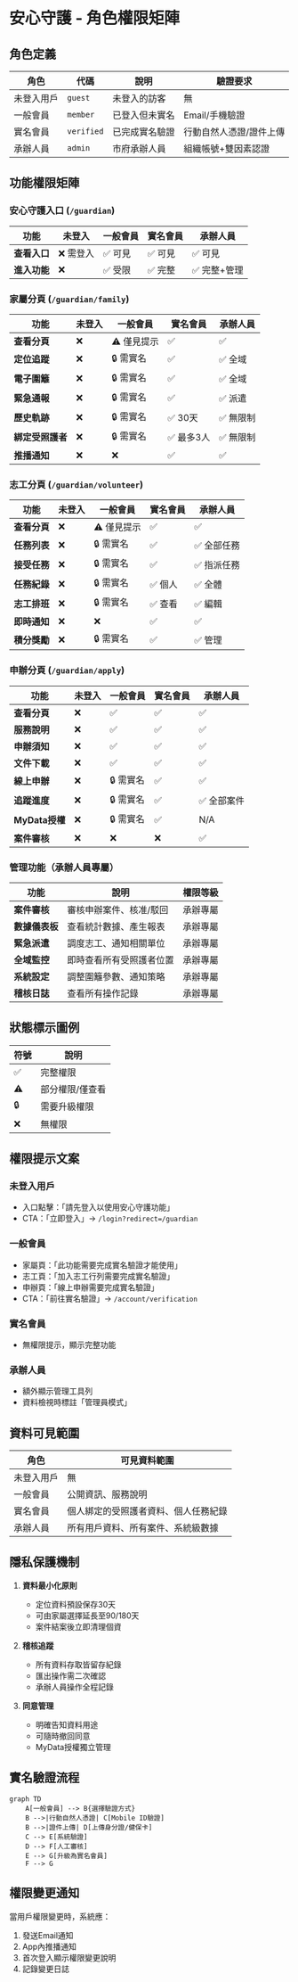 # 安心守護 - 角色權限矩陣

## 角色定義

| 角色 | 代碼 | 說明 | 驗證要求 |
|------|------|------|----------|
| 未登入用戶 | `guest` | 未登入的訪客 | 無 |
| 一般會員 | `member` | 已登入但未實名 | Email/手機驗證 |
| 實名會員 | `verified` | 已完成實名驗證 | 行動自然人憑證/證件上傳 |
| 承辦人員 | `admin` | 市府承辦人員 | 組織帳號+雙因素認證 |

## 功能權限矩陣

### 安心守護入口 (`/guardian`)

| 功能 | 未登入 | 一般會員 | 實名會員 | 承辦人員 |
|------|--------|----------|----------|----------|
| **查看入口** | ❌ 需登入 | ✅ 可見 | ✅ 可見 | ✅ 可見 |
| **進入功能** | ❌ | ✅ 受限 | ✅ 完整 | ✅ 完整+管理 |

### 家屬分頁 (`/guardian/family`)

| 功能 | 未登入 | 一般會員 | 實名會員 | 承辦人員 |
|------|--------|----------|----------|----------|
| **查看分頁** | ❌ | ⚠️ 僅見提示 | ✅ | ✅ |
| **定位追蹤** | ❌ | 🔒 需實名 | ✅ | ✅ 全域 |
| **電子圍籬** | ❌ | 🔒 需實名 | ✅ | ✅ 全域 |
| **緊急通報** | ❌ | 🔒 需實名 | ✅ | ✅ 派遣 |
| **歷史軌跡** | ❌ | 🔒 需實名 | ✅ 30天 | ✅ 無限制 |
| **綁定受照護者** | ❌ | 🔒 需實名 | ✅ 最多3人 | ✅ 無限制 |
| **推播通知** | ❌ | ❌ | ✅ | ✅ |

### 志工分頁 (`/guardian/volunteer`)

| 功能 | 未登入 | 一般會員 | 實名會員 | 承辦人員 |
|------|--------|----------|----------|----------|
| **查看分頁** | ❌ | ⚠️ 僅見提示 | ✅ | ✅ |
| **任務列表** | ❌ | 🔒 需實名 | ✅ | ✅ 全部任務 |
| **接受任務** | ❌ | 🔒 需實名 | ✅ | ✅ 指派任務 |
| **任務紀錄** | ❌ | 🔒 需實名 | ✅ 個人 | ✅ 全體 |
| **志工排班** | ❌ | 🔒 需實名 | ✅ 查看 | ✅ 編輯 |
| **即時通知** | ❌ | ❌ | ✅ | ✅ |
| **積分獎勵** | ❌ | 🔒 需實名 | ✅ | ✅ 管理 |

### 申辦分頁 (`/guardian/apply`)

| 功能 | 未登入 | 一般會員 | 實名會員 | 承辦人員 |
|------|--------|----------|----------|----------|
| **查看分頁** | ❌ | ✅ | ✅ | ✅ |
| **服務說明** | ❌ | ✅ | ✅ | ✅ |
| **申辦須知** | ❌ | ✅ | ✅ | ✅ |
| **文件下載** | ❌ | ✅ | ✅ | ✅ |
| **線上申辦** | ❌ | 🔒 需實名 | ✅ | ✅ |
| **追蹤進度** | ❌ | 🔒 需實名 | ✅ | ✅ 全部案件 |
| **MyData授權** | ❌ | 🔒 需實名 | ✅ | N/A |
| **案件審核** | ❌ | ❌ | ❌ | ✅ |

### 管理功能（承辦人員專屬）

| 功能 | 說明 | 權限等級 |
|------|------|----------|
| **案件審核** | 審核申辦案件、核准/駁回 | 承辦專屬 |
| **數據儀表板** | 查看統計數據、產生報表 | 承辦專屬 |
| **緊急派遣** | 調度志工、通知相關單位 | 承辦專屬 |
| **全域監控** | 即時查看所有受照護者位置 | 承辦專屬 |
| **系統設定** | 調整圍籬參數、通知策略 | 承辦專屬 |
| **稽核日誌** | 查看所有操作記錄 | 承辦專屬 |

## 狀態標示圖例

| 符號 | 說明 |
|------|------|
| ✅ | 完整權限 |
| ⚠️ | 部分權限/僅查看 |
| 🔒 | 需要升級權限 |
| ❌ | 無權限 |

## 權限提示文案

### 未登入用戶
- 入口點擊：「請先登入以使用安心守護功能」
- CTA：「立即登入」→ `/login?redirect=/guardian`

### 一般會員
- 家屬頁：「此功能需要完成實名驗證才能使用」
- 志工頁：「加入志工行列需要完成實名驗證」
- 申辦頁：「線上申辦需要完成實名驗證」
- CTA：「前往實名驗證」→ `/account/verification`

### 實名會員
- 無權限提示，顯示完整功能

### 承辦人員
- 額外顯示管理工具列
- 資料檢視時標註「管理員模式」

## 資料可見範圍

| 角色 | 可見資料範圍 |
|------|-------------|
| 未登入用戶 | 無 |
| 一般會員 | 公開資訊、服務說明 |
| 實名會員 | 個人綁定的受照護者資料、個人任務紀錄 |
| 承辦人員 | 所有用戶資料、所有案件、系統級數據 |

## 隱私保護機制

1. **資料最小化原則**
   - 定位資料預設保存30天
   - 可由家屬選擇延長至90/180天
   - 案件結案後立即清理個資

2. **稽核追蹤**
   - 所有資料存取皆留存紀錄
   - 匯出操作需二次確認
   - 承辦人員操作全程記錄

3. **同意管理**
   - 明確告知資料用途
   - 可隨時撤回同意
   - MyData授權獨立管理

## 實名驗證流程

```mermaid
graph TD
    A[一般會員] --> B{選擇驗證方式}
    B -->|行動自然人憑證| C[Mobile ID驗證]
    B -->|證件上傳| D[上傳身分證/健保卡]
    C --> E[系統驗證]
    D --> F[人工審核]
    E --> G[升級為實名會員]
    F --> G
```

## 權限變更通知

當用戶權限變更時，系統應：
1. 發送Email通知
2. App內推播通知
3. 首次登入顯示權限變更說明
4. 記錄變更日誌